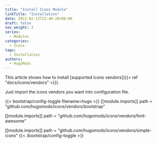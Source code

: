```yaml
---
title: "Install Icons Module"
linkTitle: "Installation"
date: 2023-02-12T22:40:20+08:00
draft: false
nav_weight: 3
series:
  - Modules
categories:
  - Icons
tags:
  - Installation
authors:
  - HugoMods
---
```


This article shows how to install [supported icons vendors]({{< ref "docs/icons/vendors" >}}).

<!--more-->

Just import the icons vendors you want into configuration file.

{{< bootstrap/config-toggle filename=hugo >}}
[[module.imports]]
path = "github.com/hugomods/icons/vendors/bootstrap"

[[module.imports]]
path = "github.com/hugomods/icons/vendors/font-awesome"

[[module.imports]]
path = "github.com/hugomods/icons/vendors/simple-icons"
{{< /bootstrap/config-toggle >}}
